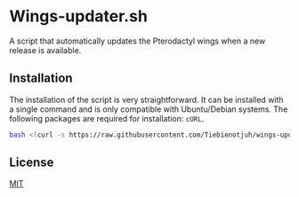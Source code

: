 
# Wings-updater.sh

A script that automatically updates the Pterodactyl wings when a new release is available.

## Installation


The installation of the script is very straightforward. It can be installed with a single command and is only compatible with Ubuntu/Debian systems. The following packages are required for installation: `cURL`.
```bash
bash <(curl -s https://raw.githubusercontent.com/Tiebienotjuh/wings-updater/main/wings-updater.sh)
```
    
## License

[MIT](https://github.com/Tiebienotjuh/wings-updater/blob/main/LICENSE)

